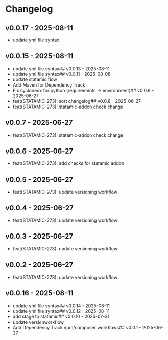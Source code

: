 # Changelog

## v0.0.17 - 2025-08-11
- update yml file syntax
## v0.0.15 - 2025-08-11
- update yml file syntax## v0.0.13 - 2025-08-11
- update yml file syntax## v0.0.11 - 2025-08-08
- update statamic flow
- Add Maven for Dependency Track
- Fix cyclonedx for python (requirements -> environment)## v0.0.9 - 2025-06-27
- feat(STATAMIC-273): sort changelog## v0.0.8 - 2025-06-27
- feat(STATAMIC-273): statamic-addon check change









## v0.0.7 - 2025-06-27
- feat(STATAMIC-273): statamic-addon check change

## v0.0.6 - 2025-06-27
- feat(STATAMIC-273): add checks for statamic addon

## v0.0.5 - 2025-06-27
- feat(STATAMIC-273): update versioning workflow

## v0.0.4 - 2025-06-27
- feat(STATAMIC-273): update versioning workflow

## v0.0.3 - 2025-06-27
- feat(STATAMIC-273): update versioning workflow

## v0.0.2 - 2025-06-27
- feat(STATAMIC-273): update versioning workflow

## v0.0.16 - 2025-08-11
- update yml file syntax## v0.0.14 - 2025-08-11
- update yml file syntax## v0.0.12 - 2025-08-11
- add stage to statamic## v0.0.10 - 2025-07-31
- update versionworkflow
- Add Dependency Track npm/composer workflows## v0.0.1 - 2025-06-27










